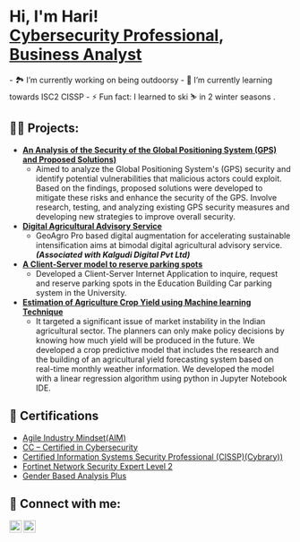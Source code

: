 <h1>Hi, I'm Hari! <br/><a href="https://github.com/harisourabhkhs412">Cybersecurity Professional</a>, <a href="href="(https://www.linkedin.com/in/sourabh412/)">Business Analyst </a></h1>
- 🏞️ I’m currently working on being outdoorsy
- 🌱 I’m currently learning towards ISC2 CISSP
- ⚡ Fun fact: I learned to ski ⛷️ in 2 winter seasons .

<h2>👨‍💻 Projects:</h2>

- <b>[An Analysis of the Security of the Global Positioning System (GPS) and Proposed Solutions)](https://era.library.ualberta.ca/items/0612e319-4ca8-496e-9e4d-3ea5c6c5ae33)</b>
  - Aimed to analyze the Global Positioning System's (GPS) security and identify potential vulnerabilities that malicious actors could exploit. Based on the findings, proposed solutions were developed to mitigate these risks and enhance the security of the GPS. Involve research, testing, and analyzing existing GPS security measures and developing new strategies to improve overall security.
- <b>[Digital Agricultural Advisory Service](https://geoagropro.icarda.org/)</b>
  - GeoAgro Pro based digital augmentation for accelerating sustainable intensification aims at bimodal
digital agricultural advisory service. <b><i>(Associated with Kalgudi Digital Pvt Ltd)</b></i>
- <b>[A Client-Server model to reserve parking spots](https://github.com/harisourabhkhs412/client-Service)</b>
  - Developed a Client-Server Internet Application to inquire, request and reserve parking spots in the Education Building Car parking system in the University.
- <b>[Estimation of Agriculture Crop Yield using Machine learning Technique](https://drive.google.com/file/d/1E19dlRo8rRUgREtH77lqBISUF7ViP-ZW/view?usp=sharing)</b>
  - It targeted a significant issue of market instability in the Indian agricultural sector. The planners can only make policy decisions by knowing how much yield will be produced in the future. We developed a crop predictive model that includes the research and the building of an agricultural yield forecasting system based on real-time monthly weather information. We developed the model with a linear regression algorithm using python in Jupyter Notebook IDE.


<h2>📜 Certifications</h2>

- [Agile Industry Mindset(AIM)](https://drive.google.com/file/d/1CdX79RZiBd0Jgmb6_LPAJbVSPbIBIXx6/view?usp=drivesdk)
- [CC – Certified in Cybersecurity]()
- [Certified Information Systems Security Professional (CISSP)(Cybrary))](https://app.cybrary.it/courses/api/certificate/CC-47b2d0c7-1bcb-438f-ac2f-0e82aa0b8e4c/view)
- [Fortinet Network Security Expert Level 2](https://drive.google.com/file/d/1-b_QxIoTGa57y9Uz-0sQkCPazA50wRYw/view?usp=sharing)
- [Gender Based Analysis Plus](https://drive.google.com/file/d/1wIm9cgLGCfUvChutF0b7Y_S_f-iapO7n/view?usp=sharing)

<h2> 🤳 Connect with me:</h2>


[<img align="left" alt="JoshMadakor | LinkedIn" width="22px" src="https://cdn.jsdelivr.net/npm/simple-icons@v3/icons/linkedin.svg" />][linkedin]
[<img align="left" alt="JoshMadakor | Instagram" width="22px" src="https://cdn.jsdelivr.net/npm/simple-icons@v3/icons/instagram.svg" />][instagram]


[instagram]: https://www.instagram.com/sourabh__412/
[linkedin]: https://www.linkedin.com/in/sourabh412/

<!--
**joshmadakor1/joshmadakor1** is a ✨ _special_ ✨ repository because its `README.md` (this file) appears on your GitHub profile.

Here are some ideas to get you started:

- 🔭 I’m currently working on ...
- 🌱 I’m currently learning ...
- 👯 I’m looking to collaborate on ...
- 🤔 I’m looking for help with ...
- 💬 Ask me about ...
- 📫 How to reach me: ...
- 😄 Pronouns: ...
- ⚡ Fun fact: ...
-->
